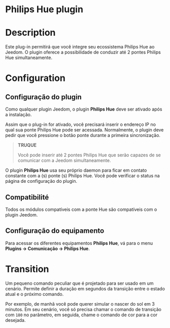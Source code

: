 # Philips Hue plugin

# Description

Este plug-in permitirá que você integre seu ecossistema Philips Hue ao Jeedom. O plugin oferece a possibilidade de conduzir até 2 pontes Philips Hue simultaneamente.

# Configuration

## Configuração do plugin

Como qualquer plugin Jeedom, o plugin **Philips Hue** deve ser ativado após a instalação.

Assim que o plug-in for ativado, você precisará inserir o endereço IP no qual sua ponte Philips Hue pode ser acessada. Normalmente, o plugin deve pedir que você pressione o botão ponte durante a primeira sincronização.

>**TRUQUE**
>
>Você pode inserir até 2 pontes Philips Hue que serão capazes de se comunicar com a Jeedom simultaneamente.

O plugin **Philips Hue** usa seu próprio daemon para ficar em contato constante com a (s) ponte (s) Philips Hue. Você pode verificar o status na página de configuração do plugin.


## Compatibilité

Todos os módulos compatíveis com a ponte Hue são compatíveis com o plugin Jeedom. 

## Configuração do equipamento

Para acessar os diferentes equipamentos **Philips Hue**, vá para o menu **Plugins → Comunicação → Philips Hue**.

# Transition

Um pequeno comando peculiar que é projetado para ser usado em um cenário. Permite definir a duração em segundos da transição entre o estado atual e o próximo comando.

Por exemplo, de manhã você pode querer simular o nascer do sol em 3 minutos. Em seu cenário, você só precisa chamar o comando de transição com ``180`` no parâmetro, em seguida, chame o comando de cor para a cor desejada.
